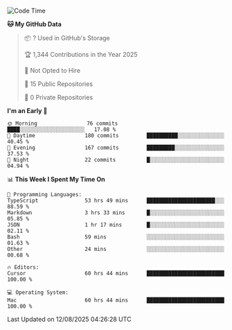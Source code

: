 <!--START_SECTION:waka-->
![Code Time](http://img.shields.io/badge/Code%20Time-7%2C570%20hrs%2055%20mins-blue)

**🐱 My GitHub Data** 

> 📦 ? Used in GitHub's Storage 
 > 
> 🏆 1,344 Contributions in the Year 2025
 > 
> 🚫 Not Opted to Hire
 > 
> 📜 15 Public Repositories 
 > 
> 🔑 0 Private Repositories 
 > 
**I'm an Early 🐤** 

```text
🌞 Morning                76 commits          ████░░░░░░░░░░░░░░░░░░░░░   17.08 % 
🌆 Daytime                180 commits         ██████████░░░░░░░░░░░░░░░   40.45 % 
🌃 Evening                167 commits         █████████░░░░░░░░░░░░░░░░   37.53 % 
🌙 Night                  22 commits          █░░░░░░░░░░░░░░░░░░░░░░░░   04.94 % 
```


📊 **This Week I Spent My Time On** 

```text
💬 Programming Languages: 
TypeScript               53 hrs 49 mins      ██████████████████████░░░   88.59 % 
Markdown                 3 hrs 33 mins       █░░░░░░░░░░░░░░░░░░░░░░░░   05.85 % 
JSON                     1 hr 17 mins        █░░░░░░░░░░░░░░░░░░░░░░░░   02.11 % 
Bash                     59 mins             ░░░░░░░░░░░░░░░░░░░░░░░░░   01.63 % 
Other                    24 mins             ░░░░░░░░░░░░░░░░░░░░░░░░░   00.68 % 

🔥 Editors: 
Cursor                   60 hrs 44 mins      █████████████████████████   100.00 % 

💻 Operating System: 
Mac                      60 hrs 44 mins      █████████████████████████   100.00 % 
```


 Last Updated on 12/08/2025 04:26:28 UTC
<!--END_SECTION:waka-->

